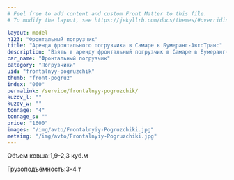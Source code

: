 ```yaml
---
# Feel free to add content and custom Front Matter to this file.
# To modify the layout, see https://jekyllrb.com/docs/themes/#overriding-theme-defaults

layout: model
h123: "Фронтальный погрузчик"
title: "Аренда фронтального погрузчика в Самаре в Бумеранг-АвтоТранс"
description: "Взять в аренду фронтальный погрузчик в Самаре в Бумеранг-АвтоТранс"
car_name: "Фронтальный погрузчик"
category: "Погрузчики"
uid: "frontalnyy-pogruzchik"
thumb: "front-pogruz"
index: "060"
permalink: /service/frontalnyy-pogruzchik/
kuzov_l: ""
kuzov_w: ""
tonnage: "4"
tonnage_s: ""
price: "1600"
images: "/img/avto/Frontalnyiy-Pogruzchiki.jpg"
metaimg: "/img/avto/Frontalnyiy-Pogruzchiki.jpg"
---
```


<p><span>Объем ковша:</span><span>1,9-2,3 куб.м</span></p>

<p><span>Грузоподъёмность:</span><span>3-4 т</span></p>
